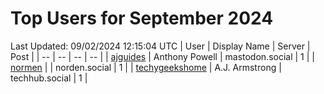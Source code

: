 # Top Users for September 2024
Last Updated: 09/02/2024 12:15:04 UTC
| User | Display Name | Server | Post |
| -- | -- | -- | -- |
| [ajguides](https://mastodon.social/@ajguides) | Anthony Powell | mastodon.social | 1 |
| [normen](https://norden.social/@normen) |  | norden.social | 1 |
| [techygeekshome](https://techhub.social/@techygeekshome) | A.J. Armstrong | techhub.social | 1 |
